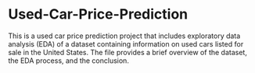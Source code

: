 # Used-Car-Price-Prediction
This is a used car price prediction project that includes exploratory data analysis (EDA) of a dataset containing information on used cars listed for sale in the United States. The file provides a brief overview of the dataset, the EDA process, and the conclusion.
